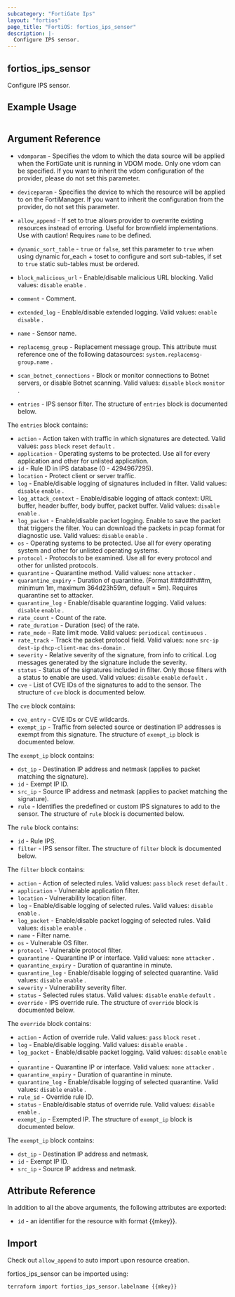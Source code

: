 ```yaml
---
subcategory: "FortiGate Ips"
layout: "fortios"
page_title: "FortiOS: fortios_ips_sensor"
description: |-
  Configure IPS sensor.
---
```


## fortios_ips_sensor
Configure IPS sensor.

## Example Usage

```hcl

```

## Argument Reference
* `vdomparam` - Specifies the vdom to which the data source will be applied when the FortiGate unit is running in VDOM mode. Only one vdom can be specified. If you want to inherit the vdom configuration of the provider, please do not set this parameter.
* `deviceparam` - Specifies the device to which the resource will be applied to on the FortiManager. If you want to inherit the configuration from the provider, do not set this parameter.
* `allow_append` - If set to true allows provider to overwrite existing resources instead of erroring. Useful for brownfield implementations. Use with caution! Requires `name` to be defined.
* `dynamic_sort_table` - `true` or `false`, set this parameter to `true` when using dynamic for_each + toset to configure and sort sub-tables, if set to `true` static sub-tables must be ordered.

* `block_malicious_url` - Enable/disable malicious URL blocking. Valid values: `disable` `enable` .
* `comment` - Comment.
* `extended_log` - Enable/disable extended logging. Valid values: `enable` `disable` .
* `name` - Sensor name.
* `replacemsg_group` - Replacement message group. This attribute must reference one of the following datasources: `system.replacemsg-group.name` .
* `scan_botnet_connections` - Block or monitor connections to Botnet servers, or disable Botnet scanning. Valid values: `disable` `block` `monitor` .
* `entries` - IPS sensor filter. The structure of `entries` block is documented below.

The `entries` block contains:

* `action` - Action taken with traffic in which signatures are detected. Valid values: `pass` `block` `reset` `default` .
* `application` - Operating systems to be protected. Use all for every application and other for unlisted application.
* `id` - Rule ID in IPS database (0 - 4294967295).
* `location` - Protect client or server traffic.
* `log` - Enable/disable logging of signatures included in filter. Valid values: `disable` `enable` .
* `log_attack_context` - Enable/disable logging of attack context: URL buffer, header buffer, body buffer, packet buffer. Valid values: `disable` `enable` .
* `log_packet` - Enable/disable packet logging. Enable to save the packet that triggers the filter. You can download the packets in pcap format for diagnostic use. Valid values: `disable` `enable` .
* `os` - Operating systems to be protected. Use all for every operating system and other for unlisted operating systems.
* `protocol` - Protocols to be examined. Use all for every protocol and other for unlisted protocols.
* `quarantine` - Quarantine method. Valid values: `none` `attacker` .
* `quarantine_expiry` - Duration of quarantine. (Format ###d##h##m, minimum 1m, maximum 364d23h59m, default = 5m). Requires quarantine set to attacker.
* `quarantine_log` - Enable/disable quarantine logging. Valid values: `disable` `enable` .
* `rate_count` - Count of the rate.
* `rate_duration` - Duration (sec) of the rate.
* `rate_mode` - Rate limit mode. Valid values: `periodical` `continuous` .
* `rate_track` - Track the packet protocol field. Valid values: `none` `src-ip` `dest-ip` `dhcp-client-mac` `dns-domain` .
* `severity` - Relative severity of the signature, from info to critical. Log messages generated by the signature include the severity.
* `status` - Status of the signatures included in filter. Only those filters with a status to enable are used. Valid values: `disable` `enable` `default` .
* `cve` - List of CVE IDs of the signatures to add to the sensor. The structure of `cve` block is documented below.

The `cve` block contains:

* `cve_entry` - CVE IDs or CVE wildcards.
* `exempt_ip` - Traffic from selected source or destination IP addresses is exempt from this signature. The structure of `exempt_ip` block is documented below.

The `exempt_ip` block contains:

* `dst_ip` - Destination IP address and netmask (applies to packet matching the signature).
* `id` - Exempt IP ID.
* `src_ip` - Source IP address and netmask (applies to packet matching the signature).
* `rule` - Identifies the predefined or custom IPS signatures to add to the sensor. The structure of `rule` block is documented below.

The `rule` block contains:

* `id` - Rule IPS.
* `filter` - IPS sensor filter. The structure of `filter` block is documented below.

The `filter` block contains:

* `action` - Action of selected rules. Valid values: `pass` `block` `reset` `default` .
* `application` - Vulnerable application filter.
* `location` - Vulnerability location filter.
* `log` - Enable/disable logging of selected rules. Valid values: `disable` `enable` .
* `log_packet` - Enable/disable packet logging of selected rules. Valid values: `disable` `enable` .
* `name` - Filter name.
* `os` - Vulnerable OS filter.
* `protocol` - Vulnerable protocol filter.
* `quarantine` - Quarantine IP or interface. Valid values: `none` `attacker` .
* `quarantine_expiry` - Duration of quarantine in minute.
* `quarantine_log` - Enable/disable logging of selected quarantine. Valid values: `disable` `enable` .
* `severity` - Vulnerability severity filter.
* `status` - Selected rules status. Valid values: `disable` `enable` `default` .
* `override` - IPS override rule. The structure of `override` block is documented below.

The `override` block contains:

* `action` - Action of override rule. Valid values: `pass` `block` `reset` .
* `log` - Enable/disable logging. Valid values: `disable` `enable` .
* `log_packet` - Enable/disable packet logging. Valid values: `disable` `enable` .
* `quarantine` - Quarantine IP or interface. Valid values: `none` `attacker` .
* `quarantine_expiry` - Duration of quarantine in minute.
* `quarantine_log` - Enable/disable logging of selected quarantine. Valid values: `disable` `enable` .
* `rule_id` - Override rule ID.
* `status` - Enable/disable status of override rule. Valid values: `disable` `enable` .
* `exempt_ip` - Exempted IP. The structure of `exempt_ip` block is documented below.

The `exempt_ip` block contains:

* `dst_ip` - Destination IP address and netmask.
* `id` - Exempt IP ID.
* `src_ip` - Source IP address and netmask.

## Attribute Reference

In addition to all the above arguments, the following attributes are exported:
* `id` - an identifier for the resource with format {{mkey}}.

## Import

Check out `allow_append` to auto import upon resource creation.

fortios_ips_sensor can be imported using:
```sh
terraform import fortios_ips_sensor.labelname {{mkey}}
```
